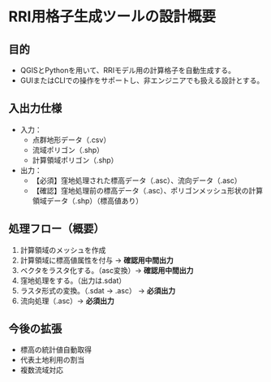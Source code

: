 # RRI用格子生成ツールの設計概要

## 目的
- QGISとPythonを用いて、RRIモデル用の計算格子を自動生成する。
- GUIまたはCLIでの操作をサポートし、非エンジニアでも扱える設計とする。

## 入出力仕様 
- 入力：
  - 点群地形データ（.csv）
  - 流域ポリゴン（.shp）
  - 計算領域ポリゴン（.shp）
- 出力：
  - 【必須】窪地処理された標高データ（.asc）、流向データ（.asc）
  - 【確認】窪地処理前の標高データ（.asc）、ポリゴンメッシュ形状の計算領域データ（.shp）（標高値あり）

## 処理フロー（概要）
1. 計算領域のメッシュを作成
2. 計算領域に標高値属性を付与 → **確認用中間出力**
3. ベクタをラスタ化する。（asc変換）→ **確認用中間出力**
4. 窪地処理をする。（出力は.sdat）
5. ラスタ形式の変換。（.sdat → .asc） → **必須出力**
6. 流向処理（.asc）→ **必須出力**

## 今後の拡張
- 標高の統計値自動取得
- 代表土地利用の割当
- 複数流域対応
